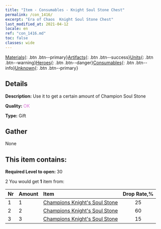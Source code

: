 ```yaml
---
title: "Item - Consumables - Knight Soul Stone Chest"
permalink: /con_1416/
excerpt: "Era of Chaos  Knight Soul Stone Chest"
last_modified_at: 2021-04-12
locale: en
ref: "con_1416.md"
toc: false
classes: wide
---
```

 [Materials](/Items/){: .btn .btn--primary}[Artifacts](/Items/Artifacts/){: .btn .btn--success}[Units](/Items/Units/){: .btn .btn--warning}[Heroes](/Items/Heroes/){: .btn .btn--danger}[Consumables](/Items/Consumables/){: .btn .btn--info}[Unknown](/Items/Unknown/){: .btn .btn--primary}

## Details
 **Description:** Use it to get a certain amount of Champion Soul Stone

 **Quality:** <span style="color: #DA70D6">OK</span>

 **Type:** Gift

## Gather

  None

## This item contains:

 **Required Level to open:** 30

 2 You would get **1** item  from:

  | Nr | Amount |     Item    | Drop Rate,% |
  |:---|:-------|:------------|:---------:|
  | 1 | 1 | [Champions Knight's Soul Stone](/Items/unt_287/) | 25 | 
  | 2 | 2 | [Champions Knight's Soul Stone](/Items/unt_287/) | 60 | 
  | 3 | 3 | [Champions Knight's Soul Stone](/Items/unt_287/) | 15 | 
